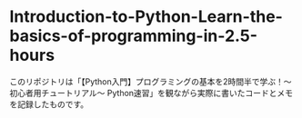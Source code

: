# Introduction-to-Python-Learn-the-basics-of-programming-in-2.5-hours
このリポジトリは「【Python入門】プログラミングの基本を2時間半で学ぶ！〜初心者用チュートリアル〜 Python速習」を観ながら実際に書いたコードとメモを記録したものです。
